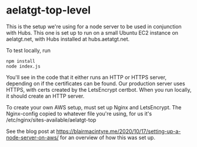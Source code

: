 # aelatgt-top-level

This is the setup we're using for a node server to be used in conjunction with Hubs.  This one is set up to run on a small Ubuntu EC2 instance on aelatgt.net, with Hubs installed at hubs.aetatgt.net.

To test locally, run

```
npm install
node index.js
```

You'll see in the code that it either runs an HTTP or HTTPS server, depending on if the certificates can be found. Our production server uses HTTPS, with certs created by the LetsEncrypt certbot.  When you run locally, it should create an HTTP server.

To create your own AWS setup, must set up Nginx and LetsEncrypt.  The Nginx-config copied to whatever file you're using, for us it's /etc/nginx/sites-available/aelatgt-top

See the blog post at https://blairmacintyre.me/2020/10/17/setting-up-a-node-server-on-aws/ for an overview of how this was set up.